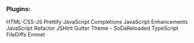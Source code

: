 ### Plugins: ###

HTML-CSS-JS Prettify
JavaScript Completions
JavaScript Enhancements
JavaScript Refactor
JSHint Gutter
Theme - SoDaReloaded
TypeScript
FileDiffs
Emmet

